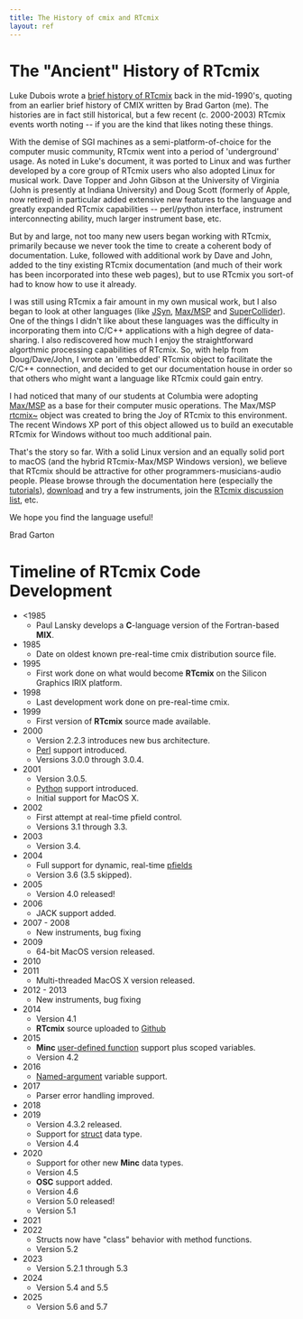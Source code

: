 ```yaml
---
title: The History of cmix and RTcmix
layout: ref
---
```


# <a name=history></a>The "Ancient" History of RTcmix

Luke Dubois wrote a [brief history of RTcmix](http://sites.music.columbia.edu/cmc/cmix_dir/cmix_docs/history.html)
back in the mid-1990's, quoting from an earlier brief history of CMIX
written by Brad Garton (me). The histories are in fact still historical, but a
few recent (c. 2000-2003) RTcmix events worth noting -- if you are the
kind that likes noting these things.

With the demise of SGI machines as a semi-platform-of-choice for the
computer music community, RTcmix went into a period of 'underground'
usage. As noted in Luke's document, it was ported to Linux and was
further developed by a core group of RTcmix users who also adopted Linux
for musical work. Dave Topper and John Gibson at the University of
Virginia (John is presently at Indiana University) and Doug Scott
(formerly of Apple, now retired) in particular added extensive new
features to the language and greatly expanded RTcmix capabilities --
perl/python interface, instrument interconnecting ability, much larger
instrument base, etc.

But by and large, not too many new users began working with RTcmix,
primarily because we never took the time to create a coherent body of
documentation. Luke, followed with additional work by Dave and John,
added to the tiny existing RTcmix documentation (and much of their work
has been incorporated into these web pages), but to use RTcmix you
sort-of had to know how to use it already.

I was still using RTcmix a fair amount in my own musical work, but I
also began to look at other languages (like
[JSyn](https://www.softsynth.com/jsyn/),
[Max/MSP](https://www.cycling74.com/products/max) and
[SuperCollider](https://www.audiosynth.com/)). One of the things I didn't
like about these languages was the difficulty in incorporating them into
C/C++ applications with a high degree of data-sharing. I also
rediscovered how much I enjoy the straightforward algorthmic processing
capabilities of RTcmix. So, with help from Doug/Dave/John, I wrote an
'embedded' RTcmix object to facilitate the C/C++ connection, and decided
to get our documentation house in order so that others who might want a
language like RTcmix could gain entry.

I had noticed that many of our students at Columbia were adopting
[Max/MSP](https://www.cycling74.com/products/max) as a base for
their computer music operations. The Max/MSP
[rtcmix\~](../rtcmix_/index.html) object was created to bring the Joy of
RTcmix to this environment. The recent Windows XP port of this object
allowed us to build an executable RTcmix for Windows without too much
additional pain.

That's the story so far. With a solid Linux version and an equally solid
port to macOS (and the hybrid RTcmix-Max/MSP Windows version), we
believe that RTcmix should be attractive for other
programmers-musicians-audio people. Please browse through the
documentation here (especially the
[tutorials](../tutorials/index.html)), [download](../rtcmix/index.html)
and try a few instruments, join the [RTcmix discussion
list](https://listserv.cuit.columbia.edu/scripts/wa.exe?SUBED1=rtcmix-discuss&A=1), etc.

We hope you find the language useful\!

Brad Garton

# <a name=timeline></a>Timeline of RTcmix Code Development

- \<1985
	* Paul Lansky develops a **C**-language version of the Fortran-based **MIX**.
- 1985
	* Date on oldest known pre-real-time cmix distribution source file.
- 1995
	* First work done on what would become **RTcmix** on the Silicon Graphics IRIX platform.
- 1998
	* Last development work done on pre-real-time cmix.
- 1999
	* First version of **RTcmix** source made available.
- 2000
	* Version 2.2.3 introduces new bus architecture.
	* [Perl](../tutorials/perl.html) support introduced.
	* Versions 3.0.0 through 3.0.4.
- 2001
	* Version 3.0.5.
	* [Python](../tutorials/python.html) support introduced.
	* Initial support for MacOS X.
- 2002
	* First attempt at real-time pfield control.
	* Versions 3.1 through 3.3.
- 2003
	* Version 3.4.
- 2004
	* Full support for dynamic, real-time [pfields](../tutorials/pfields.html)
	* Version 3.6 (3.5 skipped).
- 2005
	* Version 4.0 released!
- 2006
	* JACK support added.
- 2007 - 2008
	* New instruments, bug fixing
- 2009
	* 64-bit MacOS version released.
- 2010
- 2011
	* Multi-threaded MacOS X version released.
- 2012 - 2013
	* New instruments, bug fixing
- 2014
	* Version 4.1
	* **RTcmix** source uploaded to [Github](https://github.com/RTcmix)
- 2015
	* **Minc** <a href="../reference/scorefile/Minc.html#minc-functions">user-defined function</a> support plus scoped variables.
	* Version 4.2
- 2016
	* <a href="../reference/scorefile/Minc.html#command-line-named-args">Named-argument</a> variable support.
- 2017
	* Parser error handling improved.
- 2018
- 2019
	* Version 4.3.2 released.
	* Support for <a href="../reference/scorefile/Minc.html#struct">struct</a> data type.
	* Version 4.4
- 2020
	* Support for other new **Minc** data types.
	* Version 4.5
	* **OSC** support added.
	* Version 4.6
	* Version 5.0 released!
	* Version 5.1
- 2021
- 2022
	* Structs now have "class" behavior with method functions.
	* Version 5.2
- 2023
	* Version 5.2.1 through 5.3
- 2024
	* Version 5.4 and 5.5
- 2025
	* Version 5.6 and 5.7

